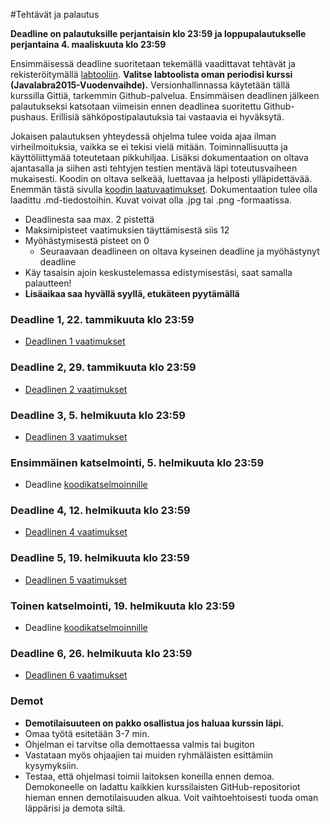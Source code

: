 ﻿#Tehtävät ja palautus

**Deadline on palautuksille perjantaisin klo 23:59 ja loppupalautukselle perjantaina 4. maaliskuuta klo 23:59**

Ensimmäisessä deadline suoritetaan tekemällä vaadittavat tehtävät ja rekisteröitymällä [labtooliin](http://tktl-labtool.herokuapp.com/register). **Valitse labtoolista oman periodisi kurssi (Javalabra2015-Vuodenvaihde).** Versionhallinnassa käytetään tällä kurssilla Gittiä, tarkemmin Github-palvelua. Ensimmäisen deadlinen jälkeen palautukseksi katsotaan viimeisin ennen deadlinea suoritettu Github-pushaus. Erillisiä sähköpostipalautuksia tai vastaavia ei hyväksytä.

Jokaisen palautuksen yhteydessä ohjelma tulee voida ajaa ilman virheilmoituksia, vaikka se ei tekisi vielä mitään. Toiminnallisuutta ja käyttöliittymää toteutetaan pikkuhiljaa. Lisäksi dokumentaation  on oltava ajantasalla ja siihen asti tehtyjen testien mentävä läpi toteutusvaiheen mukaisesti. Koodin on oltava selkeää, luettavaa ja helposti ylläpidettävää. Enemmän tästä sivulla [koodin laatuvaatimukset](Koodin-laatuvaatimukset.md). Dokumentaation tulee olla laadittu .md-tiedostoihin. Kuvat voivat olla .jpg tai .png -formaatissa.

* Deadlinesta saa max. 2 pistettä
* Maksimipisteet vaatimuksien täyttämisestä siis 12
* Myöhästymisestä pisteet on 0
  * Seuraavaan deadlineen on oltava kyseinen deadline ja myöhästynyt deadline
* Käy tasaisin ajoin keskustelemassa edistymisestäsi, saat samalla palautteen!
* **Lisäaikaa saa hyvällä syyllä, etukäteen pyytämällä**

### Deadline 1, 22. tammikuuta klo 23:59
* [Deadlinen 1 vaatimukset](Deadline-1.md)

### Deadline 2, 29. tammikuuta klo 23:59
* [Deadlinen 2 vaatimukset](Deadline-2.md)

### Deadline 3, 5. helmikuuta klo 23:59
* [Deadlinen 3 vaatimukset](Deadline-3.md)

### Ensimmäinen katselmointi, 5. helmikuuta klo 23:59
* Deadline [koodikatselmoinnille](Koodikatselmointi.md)

### Deadline 4, 12. helmikuuta klo 23:59
* [Deadlinen 4 vaatimukset](Deadline-4.md)

### Deadline 5, 19. helmikuuta klo 23:59
* [Deadlinen 5 vaatimukset](Deadline-5.md)

### Toinen katselmointi, 19. helmikuuta klo 23:59
* Deadline [koodikatselmoinnille](Koodikatselmointi.md)

### Deadline 6, 26. helmikuuta klo 23:59
* [Deadlinen 6 vaatimukset](Deadline-6-lopullinen-palautus.md)

### Demot

* **Demotilaisuuteen on pakko osallistua jos haluaa kurssin läpi.**
* Omaa työtä esitetään 3-7 min.
* Ohjelman ei tarvitse olla demottaessa valmis tai bugiton
* Vastataan myös ohjaajien tai muiden ryhmäläisten esittämiin kysymyksiin.
* Testaa, että ohjelmasi toimii laitoksen koneilla ennen demoa. Demokoneelle on ladattu kaikkien kurssilaisten GitHub-repositoriot hieman ennen demotilaisuuden alkua. Voit vaihtoehtoisesti tuoda oman läppärisi ja demota siltä.
